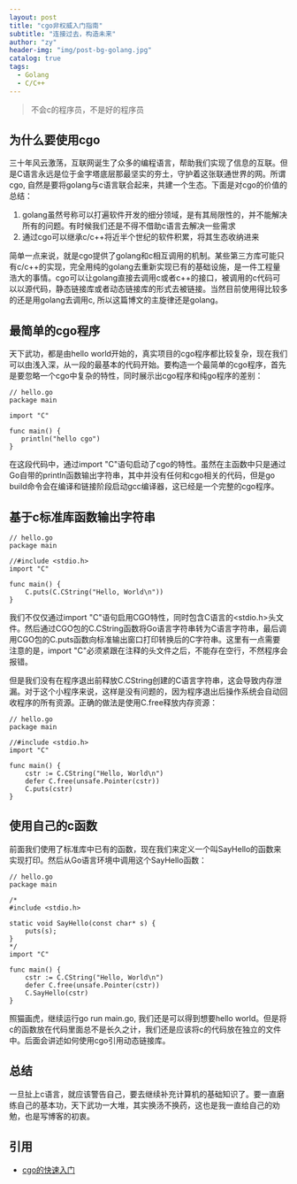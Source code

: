 ```yaml
---
layout: post
title: "cgo非权威入门指南"
subtitle: "连接过去，构造未来"
author: "zy"
header-img: "img/post-bg-golang.jpg"
catalog: true
tags:
  - Golang
  - C/C++
---
```


> 不会c的程序员，不是好的程序员

## 为什么要使用cgo

三十年风云激荡，互联网诞生了众多的编程语言，帮助我们实现了信息的互联。但是C语言永远是位于金字塔底层那最坚实的夯土，守护着这张联通世界的网。所谓cgo, 自然是要将golang与c语言联合起来，共建一个生态。下面是对cgo的价值的总结：
1. golang虽然号称可以打遍软件开发的细分领域，是有其局限性的，并不能解决所有的问题。有时候我们还是不得不借助c语言去解决一些需求
2. 通过cgo可以继承c/c++将近半个世纪的软件积累，将其生态收纳进来

简单一点来说，就是cgo提供了golang和c相互调用的机制。某些第三方库可能只有c/c++的实现，完全用纯的golang去重新实现已有的基础设施，是一件工程量浩大的事情。cgo可以让golang直接去调用c或者c++的接口，被调用的c代码可以以源代码，静态链接库或者动态链接库的形式去被链接。当然目前使用得比较多的还是用golang去调用c, 所以这篇博文的主旋律还是golang。

## 最简单的cgo程序
天下武功，都是由hello world开始的，真实项目的cgo程序都比较复杂，现在我们可以由浅入深，从一段的最基本的代码开始。要构造一个最简单的cgo程序，首先是要忽略一个cgo中复杂的特性，同时展示出cgo程序和纯go程序的差别：

```
// hello.go
package main

import "C"

func main() {
   println("hello cgo")
}
```
在这段代码中，通过import "C"语句启动了cgo的特性。虽然在主函数中只是通过Go自带的println函数输出字符串，其中并没有任何和cgo相关的代码，但是go build命令会在编译和链接阶段启动gcc编译器，这已经是一个完整的cgo程序。

## 基于c标准库函数输出字符串

```
// hello.go
package main

//#include <stdio.h>
import "C"

func main() {
    C.puts(C.CString("Hello, World\n"))
}
```
我们不仅仅通过import "C"语句启用CGO特性，同时包含C语言的<stdio.h>头文件。然后通过CGO包的C.CString函数将Go语言字符串转为C语言字符串，最后调用CGO包的C.puts函数向标准输出窗口打印转换后的C字符串。这里有一点需要注意的是，import "C"必须紧跟在注释的头文件之后，不能存在空行，不然程序会报错。

但是我们没有在程序退出前释放C.CString创建的C语言字符串，这会导致内存泄漏。对于这个小程序来说，这样是没有问题的，因为程序退出后操作系统会自动回收程序的所有资源。正确的做法是使用C.free释放内存资源：

```
// hello.go
package main

//#include <stdio.h>
import "C"

func main() {
    cstr := C.CString("Hello, World\n")
    defer C.free(unsafe.Pointer(cstr))
    C.puts(cstr)
}
```


## 使用自己的c函数

前面我们使用了标准库中已有的函数，现在我们来定义一个叫SayHello的函数来实现打印。然后从Go语言环境中调用这个SayHello函数：

```
// hello.go
package main

/*
#include <stdio.h>

static void SayHello(const char* s) {
    puts(s);
}
*/
import "C"

func main() {
    cstr := C.CString("Hello, World\n")
    defer C.free(unsafe.Pointer(cstr))
    C.SayHello(cstr)
}
```
照猫画虎，继续运行go run main.go, 我们还是可以得到想要hello world。但是将c的函数放在代码里面总不是长久之计，我们还是应该将c的代码放在独立的文件中。后面会讲述如何使用cgo引用动态链接库。

## 总结

一旦扯上c语言，就应该警告自己，要去继续补充计算机的基础知识了。要一直磨练自己的基本功，天下武功一大堆，其实换汤不换药，这也是我一直给自己的劝勉，也是写博客的初衷。

## 引用

* [cgo的快速入门](https://chai2010.cn/advanced-go-programming-book/ch2-cgo/ch2-01-hello-cgo.html)






